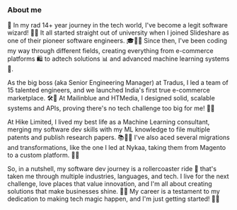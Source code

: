 ### About me

<!--
**dipankar/dipankar** is a ✨ _special_ ✨ repository because its `README.md` (this file) appears on your GitHub profile.

Here are some ideas to get you started:

- 🔭 I’m currently working on ...
- 🌱 I’m currently learning ...
- 👯 I’m looking to collaborate on ...
- 🤔 I’m looking for help with ...
- 💬 Ask me about ...
- 📫 How to reach me: ...
- 😄 Pronouns: ...
- ⚡ Fun fact: ...
-->
🚀 In my rad 14+ year journey in the tech world, I've become a legit software wizard! 🧙‍♂️ It all started straight out of university when I joined Slideshare as one of their pioneer software engineers. 🎓👨‍💻 Since then, I've been coding my way through different fields, creating everything from e-commerce platforms 🛍️ to adtech solutions 📊 and advanced machine learning systems 🤖.

As the big boss (aka Senior Engineering Manager) at Tradus, I led a team of 15 talented engineers, and we launched India's first true e-commerce marketplace. 🛠️🏬 At Mailinblue and HTMedia, I designed solid, scalable systems and APIs, proving there's no tech challenge too big for me! 💪🔧

At Hike Limited, I lived my best life as a Machine Learning consultant, merging my software dev skills with my ML knowledge to file multiple patents and publish research papers. 📚👩‍🔬 I've also aced several migrations and transformations, like the one I led at Nykaa, taking them from Magento to a custom platform. 🔄💡

So, in a nutshell, my software dev journey is a rollercoaster ride 🎢 that's taken me through multiple industries, languages, and tech. I live for the next challenge, love places that value innovation, and I'm all about creating solutions that make businesses shine. 🌟💼 My career is a testament to my dedication to making tech magic happen, and I'm just getting started! 🚀👊
